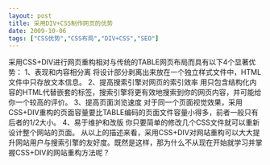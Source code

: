 ```yaml
---
layout: post
title: 采用DIV+CSS制作网页的优势		
date: 2009-10-06
tags: ["CSS优势","CSS布局","DIV+CSS","SEO"]
---
```


采用CSS+DIV进行网页重构相对与传统的TABLE网页布局而具有以下4个显著优势：
1、表现和内容相分离
将设计部分剥离出来放在一个独立样式文件中，HTML文件中只存放文本信息。
2、提高搜索引擎对网页的索引效率
用只包含结构化内容的HTML代替嵌套的标签，搜索引擎将更有效地搜索到你的网页内容，并可能给你一个较高的评价。
3、提高页面浏览速度
对于同一个页面视觉效果，采用CSS+DIV重构的页面容量要比TABLE编码的页面文件容量小得多，前者一般只有后者的1/2大小。
4、易于维护和改版
你只要简单的修改几个CSS文件就可以重新设计整个网站的页面。
从以上的描述来看，采用CSS+DIV对网站重构可以大大提升网站用户与搜索引擎的友好度。既然是这样，那为什么不从现在开始就学习并掌握CSS+DIV的网站重构方法呢？		